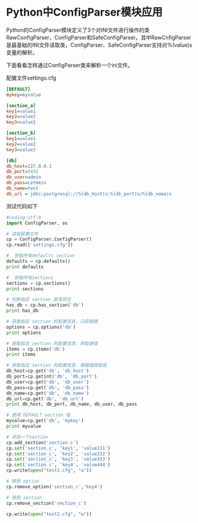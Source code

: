  
# Python中ConfigParser模块应用

Python的ConfigParser模块定义了3个对INI文件进行操作的类 RawConfigParser，ConfigParser和SafeConfigParser。其中RawCnfigParser是最基础的INI文件读取类，ConfigParser、SafeConfigParser支持对%(value)s变量的解析。 

下面看看怎样通过ConfigParser类来解析一个ini文件。

配置文件settings.cfg
``` ini
[DEFAULT]
mykey=myvalue

[section_a]
key1=value1
key2=value2
key3=value3

[section_b]
key1=value1
key2=value2
key3=value3

[db]
db_host=127.0.0.1
db_port=5432
db_user=admin
db_pass=Letmein
db_name=test
db_url = jdbc:postgresql://%(db_host)s:%(db_port)s/%(db_name)s
```

测试代码如下
``` python
#coding:utf-8
import ConfigParser, os

# 读取配置文件
cp = ConfigParser.ConfigParser()
cp.read(['settings.cfg'])

#  获取所有defaults section
defaults = cp.defaults()
print defaults

#  获取所有sections
sections = cp.sections()
print sections

# 判断指定 section 是否存在
has_db = cp.has_section('db')
print has_db

# 获取指定 section 的配置信息，只获取键
options = cp.options('db')
print options

# 获取指定 section 的配置信息，获取键值
items = cp.items('db')
print items

# 获取指定 section 的配置信息，根据键获取值
db_host=cp.get('db', 'db_host')
db_port=cp.getint('db', 'db_port')
db_user=cp.get('db', 'db_user')
db_pass=cp.get('db', 'db_pass')
db_name=cp.get('db', 'db_name')
db_url=cp.get('db', 'db_url')
print db_host, db_port, db_name, db_user, db_pass

# 使用 DEFAULT section 值
myvalue=cp.get('db', 'mykey')
print myvalue

# 添加一个section
cp.add_section('section_c')
cp.set('section_c', 'key1', 'value111')
cp.set('section_c', 'key2', 'value222')
cp.set('section_c', 'key3', 'value333') 
cp.set('section_c', 'key4', 'value444') 
cp.write(open("test1.cfg", "w"))

# 移除 option
cp.remove_option('section_c','key4') 

# 移除 section
cp.remove_section('section_c') 

cp.write(open("test2.cfg", "w"))
```
